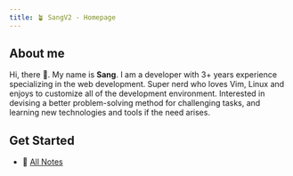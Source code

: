 ```yaml
---
title: 🪴 SangV2 - Homepage
---
```


## About me
Hi, there 👋. My name is **Sang**. I am a developer with 3+ years experience specializing in the web development. Super nerd who loves Vim, Linux and enjoys to customize all of the development environment. Interested in devising a better problem-solving method for challenging tasks, and learning new technologies and tools if the need arises.

## Get Started 

- 👀 [All Notes](notes/)